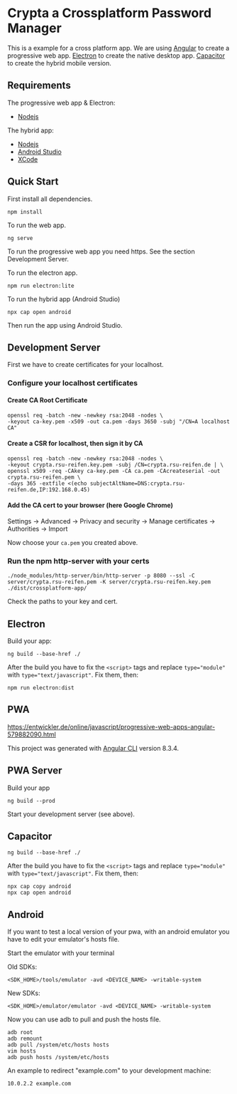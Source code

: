 # Crypta a Crossplatform Password Manager

This is a example for a cross platform app.
We are using [Angular](https://angular.io/) to create a progressive web app.
[Electron](https://electronjs.org/) to create the native desktop app.
[Capacitor](https://capacitor.ionicframework.com/) to create the hybrid mobile version.

## Requirements

The progressive web app & Electron:

- [Nodejs](https://nodejs.org/en/)

The hybrid app:

- [Nodejs](https://nodejs.org/en/)
- [Android Studio](https://developer.android.com/studio)
- [XCode](https://developer.apple.com/xcode/)

## Quick Start

First install all dependencies.

    npm install

To run the web app.

    ng serve

To run the progressive web app you need https. See the section Development Server.

To run the electron app.

    npm run electron:lite

To run the hybrid app (Android Studio)

    npx cap open android

Then run the app using Android Studio.

## Development Server

First we have to create certificates for your localhost.

### Configure your localhost certificates

#### Create CA Root Certificate

    openssl req -batch -new -newkey rsa:2048 -nodes \
    -keyout ca-key.pem -x509 -out ca.pem -days 3650 -subj "/CN=A localhost CA"

#### Create a CSR for localhost, then sign it by CA

    openssl req -batch -new -newkey rsa:2048 -nodes \
    -keyout crypta.rsu-reifen.key.pem -subj /CN=crypta.rsu-reifen.de | \
    openssl x509 -req -CAkey ca-key.pem -CA ca.pem -CAcreateserial -out crypta.rsu-reifen.pem \
    -days 365 -extfile <(echo subjectAltName=DNS:crypta.rsu-reifen.de,IP:192.168.0.45)

#### Add the CA cert to your browser (here Google Chrome)

Settings -> Advanced -> Privacy and security -> Manage certificates -> Authorities -> Import

Now choose your `ca.pem` you created above.

### Run the npm http-server with your certs

    ./node_modules/http-server/bin/http-server -p 8080 --ssl -C server/crypta.rsu-reifen.pem -K server/crypta.rsu-reifen.key.pem  ./dist/crossplatform-app/

Check the paths to your key and cert.

## Electron

Build your app:

    ng build --base-href ./

After the build you have to fix the `<script>` tags and replace `type="module"` with `type="text/javascript"`. Fix them, then:

    npm run electron:dist

## PWA

https://entwickler.de/online/javascript/progressive-web-apps-angular-579882090.html

This project was generated with [Angular CLI](https://github.com/angular/angular-cli) version 8.3.4.

## PWA Server

Build your app

    ng build --prod

Start your development server (see above).

## Capacitor

    ng build --base-href ./

After the build you have to fix the `<script>` tags and replace `type="module"` with `type="text/javascript"`. Fix them, then:

    npx cap copy android
    npx cap open android

## Android

If you want to test a local version of your pwa, with an android emulator you have to edit your emulator's hosts file.

Start the emulator with your terminal

Old SDKs:

    <SDK_HOME>/tools/emulator -avd <DEVICE_NAME> -writable-system

New SDKs:

    <SDK_HOME>/emulator/emulator -avd <DEVICE_NAME> -writable-system

Now you can use adb to pull and push the hosts file.

    adb root
    adb remount
    adb pull /system/etc/hosts hosts
    vim hosts
    adb push hosts /system/etc/hosts

An example to redirect "example.com" to your development machine:

    10.0.2.2 example.com
